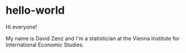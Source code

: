 # hello-world

Hi everyone!

My name is David Zenz and I'm a statistician at the Vienna Institute for International Economic Studies.
